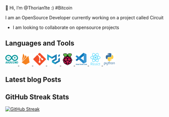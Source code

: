 👋  Hi, I’m @Thorian1te :) #Bitcoin 

I am an OpenSource Developer currently working on a project called Circuit
- I am looking to collaborate on opensource projects


## Languages and Tools
<p align="left"> </a> <a href="https://www.arduino.cc/" target="_blank"> <img src="https://github.com/devicons/devicon/blob/master/icons/arduino/arduino-original-wordmark.svg" alt="arduino" width="40" height="40"/> </a> <a href="https://firebase.google.com/" target="_blank"> <img src="https://github.com/devicons/devicon/blob/master/icons/firebase/firebase-plain.svg" alt="firebase" width="40" height="40"/> </a><a href="https://git-scm.com/" target="_blank"> <img src="https://github.com/devicons/devicon/blob/master/icons/git/git-original.svg" alt="python" width="40" height="40"/> </a><a href="https://mui.com/" target="_blank"> <img src="https://github.com/devicons/devicon/blob/master/icons/materialui/materialui-original.svg" alt="materialui" width="40" height="40"/> <a href="https://www.raspberrypi.org/" target="_blank"> <img src="https://github.com/devicons/devicon/blob/master/icons/raspberrypi/raspberrypi-original.svg" alt="raspi" width="40" height="40"/> </a><a href="https://code.visualstudio.com/" target="_blank"> <img src="https://github.com/devicons/devicon/blob/master/icons/vscode/vscode-original-wordmark.svg" alt="vscode" width="40" height="40"/> </a> <a href="https://reactjs.org/" target="_blank"> <img src="https://github.com/devicons/devicon/blob/master/icons/react/react-original-wordmark.svg" alt="react" width="40" height="40"/> </a> <a href="https://www.python.org" target="_blank"> <img src="https://github.com/devicons/devicon/blob/master/icons/python/python-original-wordmark.svg" alt="python" width="40" height="40"/>  </a> </p>

## Latest blog Posts


## GitHub Streak Stats
[![GitHub Streak](https://github-readme-streak-stats.herokuapp.com/?user=xavierthorbjornsen)](https://git.io/streak-stats)


